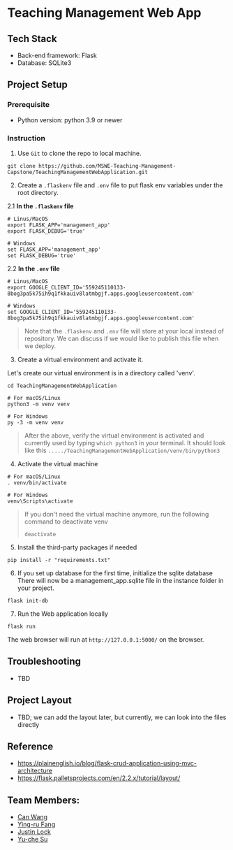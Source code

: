 # Teaching Management Web App 

## Tech Stack
- Back-end framework: Flask
- Database: SQLite3

## Project Setup

### Prerequisite
- Python version: python 3.9 or newer

### Instruction
1. Use `Git` to clone the repo to local machine.
```shell
git clone https://github.com/MSWE-Teaching-Management-Capstone/TeachingManagementWebApplication.git

```

2. Create a `.flaskenv` file and `.env` file to put flask env variables under the root directory.

2.1 **In the `.flaskenv` file**
```shell
# Linus/MacOS
export FLASK_APP='management_app'
export FLASK_DEBUG='true'

# Windows
set FLASK_APP='management_app'
set FLASK_DEBUG='true'
```
2.2 **In the `.env` file**
```shell
# Linus/MacOS
export GOOGLE_CLIENT_ID='559245110133-8bog3pa5k75ih9q1fkkauiv8latmbgjf.apps.googleusercontent.com'

# Windows
set GOOGLE_CLIENT_ID='559245110133-8bog3pa5k75ih9q1fkkauiv8latmbgjf.apps.googleusercontent.com'
```

> Note that the `.flaskenv` and `.env` file will store at your local instead of repository. We can discuss if we would like to publish this file when we deploy.

3. Create a virtual environment and activate it.

Let's create our virtual environment is in a directory called 'venv'.

```shell 
cd TeachingManagementWebApplication

# For macOS/Linux
python3 -m venv venv

# For Windows
py -3 -m venv venv
```

> After the above, verify the virtual environment is activated and currently used by typing `which python3` in your terminal.
It should look like this `...../TeachingManagementWebApplication/venv/bin/python3`

4. Activate the virtual machine
```shell
# For macOS/Linux
. venv/bin/activate

# For Windows
venv\Scripts\activate
```

> If you don't need the virtual machine anymore, run the following command to deactivate venv
> ```
> deactivate
> ```

5. Install the third-party packages if needed
```Shell
pip install -r "requirements.txt"
```

6. If you set up database for the first time, initialize the sqlite database
There will now be a management_app.sqlite file in the instance folder in your project.

```shell
flask init-db
```

7. Run the Web application locally

```shell
flask run
```
The web browser will run at `http://127.0.0.1:5000/` on the browser.

## Troubleshooting
- TBD

## Project Layout
- TBD; we can add the layout later, but currently, we can look into the files directly

## Reference
- https://plainenglish.io/blog/flask-crud-application-using-mvc-architecture
- https://flask.palletsprojects.com/en/2.2.x/tutorial/layout/

## Team Members:
- [Can Wang](mailto:canw7@uci.edu)
- [Ying-ru Fang](mailto:yingruf1@uci.edu)
- [Justin Lock](mailto:jjlock@uci.edu)
- [Yu-che Su](mailto:yuches@uci.edu)
